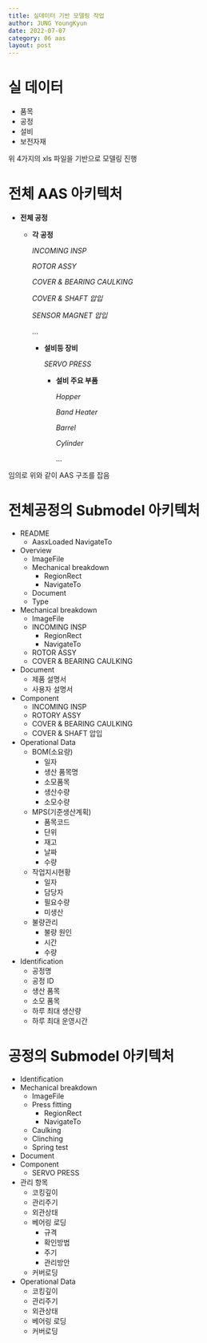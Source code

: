 ```yaml
---
title: 실데이터 기반 모델링 작업
author: JUNG YoungKyun
date: 2022-07-07
category: 06 aas
layout: post
---
```


# 실 데이터

- 품목
- 공정
- 설비
- 보전자재

위 4가지의 xls 파일을 기반으로 모델링 진행

# 전체 AAS 아키텍처

- **전체 공정**
    - **각 공정**
    
        *INCOMING INSP*
        
        *ROTOR ASSY*
        
        *COVER & BEARING CAULKING*
        
        *COVER & SHAFT 압입*
        
        *SENSOR MAGNET 압입*
        
        ...
            
        - **설비등 장비**
            
            *SERVO PRESS*
            
            - **설비 주요 부품**
            
                *Hopper*
                
                *Band Heater*
                
                *Barrel*
                
                *Cylinder*
                
                ...

임의로 위와 같이 AAS 구조를 잡음

# 전체공정의 Submodel 아키텍처

- README
    - AasxLoaded NavigateTo
- Overview
    - ImageFile
    - Mechanical breakdown
        - RegionRect
        - NavigateTo
    - Document
    - Type
- Mechanical breakdown
    - ImageFile
    - INCOMING INSP
        - RegionRect
        - NavigateTo
    - ROTOR ASSY
    - COVER & BEARING CAULKING
- Document
    - 제품 설명서
    - 사용자 설명서
- Component
    - INCOMING INSP
    - ROTORY ASSY
    - COVER & BEARING CAULKING
    - COVER & SHAFT 압입
- Operational Data
    - BOM(소요량)
        - 일자
        - 생산 품목명
        - 소모품목
        - 생산수량
        - 소모수량
    - MPS(기준생산계획)
        - 품목코드
        - 단위
        - 재고
        - 날짜
        - 수량
    - 작업지시현황
        - 일자
        - 담당자
        - 필요수량
        - 미생산
    - 불량관리
        - 불량 원인
        - 시간
        - 수량
- Identification
    - 공정명
    - 공정 ID
    - 생산 품목
    - 소모 품목
    - 하루 최대 생산량
    - 하루 최대 운영시간

# 공정의 Submodel 아키텍처
- Identification
- Mechanical breakdown
    - ImageFile
    - Press fitting
        - RegionRect
        - NavigateTo
    - Caulking
    - Clinching
    - Spring test
- Document
- Component
    - SERVO PRESS
- 관리 항목
    - 코킹깊이
    - 관리주기
    - 외관상태
    - 베어링 로딩
        - 규격
        - 확인방법
        - 주기
        - 관리방안
    - 커버로딩
- Operational Data
    - 코킹깊이
    - 관리주기
    - 외관상태
    - 베어링 로딩
    - 커버로딩
